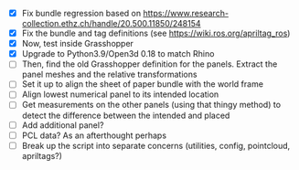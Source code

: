 - [X] Fix bundle regression based on https://www.research-collection.ethz.ch/handle/20.500.11850/248154
- [X] Fix the bundle and tag definitions (see https://wiki.ros.org/apriltag_ros)
- [X] Now, test inside Grasshopper
- [X] Upgrade to Python3.9/Open3d 0.18 to match Rhino
- [ ] Then, find the old Grasshopper definition for the panels. Extract the panel meshes and the relative transformations
- [ ] Set it up to align the sheet of paper bundle with the world frame
- [ ] Align lowest numerical panel to its intended location
- [ ] Get measurements on the other panels (using that thingy method) to detect the difference between the intended and placed
- [ ] Add additional panel?
- [ ] PCL data? As an afterthought perhaps
- [ ] Break up the script into separate concerns (utilities, config, pointcloud, apriltags?)